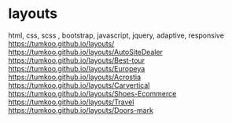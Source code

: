 # layouts
html, css, scss , bootstrap, javascript, jquery, adaptive, responsive
<br>
https://tumkoo.github.io/layouts/
<br>
https://tumkoo.github.io/layouts/AutoSiteDealer
<br>
https://tumkoo.github.io/layouts/Best-tour
<br>
https://tumkoo.github.io/layouts/Europeya
<br>
https://tumkoo.github.io/layouts/Acrostia
<br>
https://tumkoo.github.io/layouts/Carvertical
<br>
https://tumkoo.github.io/layouts/Shoes-Ecommerce
<br>
https://tumkoo.github.io/layouts/Travel
<br>
https://tumkoo.github.io/layouts/Doors-mark
